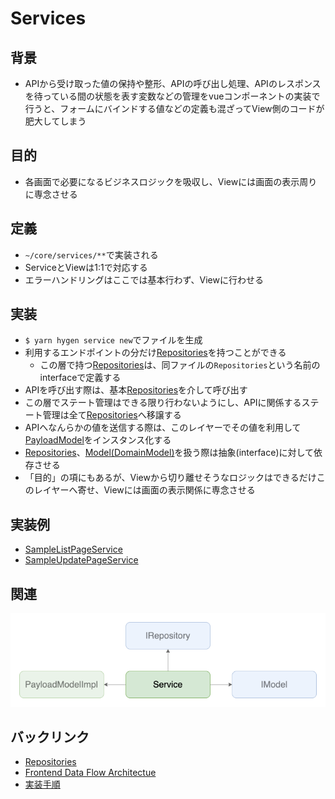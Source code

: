 # Services

## 背景
- APIから受け取った値の保持や整形、APIの呼び出し処理、APIのレスポンスを待っている間の状態を表す変数などの管理をvueコンポーネントの実装で行うと、フォームにバインドする値などの定義も混ざってView側のコードが肥大してしまう

## 目的
- 各画面で必要になるビジネスロジックを吸収し、Viewには画面の表示周りに専念させる

## 定義
- `~/core/services/**`で実装される
- ServiceとViewは1:1で対応する
- エラーハンドリングはここでは基本行わず、Viewに行わせる

## 実装
- `$ yarn hygen service new`でファイルを生成
- 利用するエンドポイントの分だけ[Repositories](../repositories/index.md)を持つことができる
  - この層で持つ[Repositories](../repositories/index.md)は、同ファイルの`Repositories`という名前のinterfaceで定義する
- APIを呼び出す際は、基本[Repositories](../repositories/index.md)を介して呼び出す
- この層でステート管理はできる限り行わないようにし、APIに関係するステート管理は全て[Repositories](../repositories/index.md)へ移譲する
- APIへなんらかの値を送信する際は、このレイヤーでその値を利用して[PayloadModel](../model/payload.md)をインスタンス化する
- [Repositories](../repositories/index.md)、[Model(DomainModel)](../model/domain.md)を扱う際は抽象(interface)に対して依存させる
- 「目的」の項にもあるが、Viewから切り離せそうなロジックはできるだけこのレイヤーへ寄せ、Viewには画面の表示関係に専念させる

## 実装例
- [SampleListPageService](https://github.com/ispec-inc/monorepo/blob/update/frontend/data-flow/typescript/apps/admin/core/services/sample/list/index.ts)
- [SampleUpdatePageService](https://github.com/ispec-inc/monorepo/blob/update/frontend/data-flow/typescript/apps/admin/core/services/sample/update/index.ts)

## 関連
![関連](./diagram.png "関連")

## バックリンク
- [Repositories](../repositories/index.md)
- [Frontend Data Flow Architectue](../../index.md)
- [実装手順](../../impl-procedure.md)
